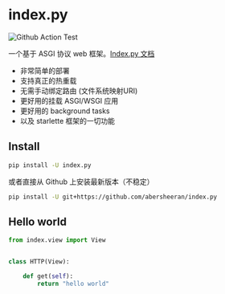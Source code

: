 # index.py

![Github Action Test](https://github.com/abersheeran/index.py/workflows/Test/badge.svg)

一个基于 ASGI 协议 web 框架。[Index.py 文档](https://abersheeran.github.io/index.py/)

- 非常简单的部署
- 支持真正的热重载
- 无需手动绑定路由 (文件系统映射URI)
- 更好用的挂载 ASGI/WSGI 应用
- 更好用的 background tasks
- 以及 starlette 框架的一切功能

## Install

```bash
pip install -U index.py
```

或者直接从 Github 上安装最新版本（不稳定）

```bash
pip install -U git+https://github.com/abersheeran/index.py
```

## Hello world

```python
from index.view import View


class HTTP(View):

    def get(self):
        return "hello world"
```
